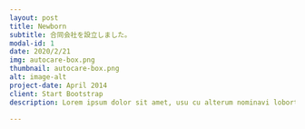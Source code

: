 ```yaml
---
layout: post
title: Newborn
subtitle: 合同会社を設立しました。
modal-id: 1
date: 2020/2/21
img: autocare-box.png
thumbnail: autocare-box.png
alt: image-alt
project-date: April 2014
client: Start Bootstrap
description: Lorem ipsum dolor sit amet, usu cu alterum nominavi lobortis. At duo novum diceret. Tantas apeirian vix et, usu sanctus postulant inciderint ut, populo diceret necessitatibus in vim. Cu eum dicam feugiat noluisse.

---
```

